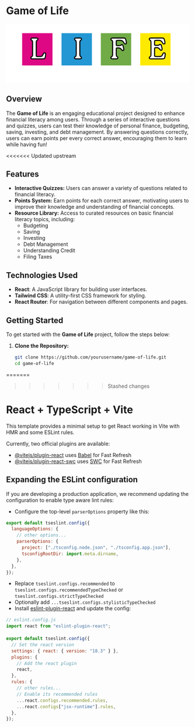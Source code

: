 # Game of Life

![Alt text](src/assets/life.png)

## Overview

The **Game of Life** is an engaging educational project designed to enhance financial literacy among users. Through a series of interactive questions and quizzes, users can test their knowledge of personal finance, budgeting, saving, investing, and debt management. By answering questions correctly, users can earn points per every correct answer, encouraging them to learn while having fun!

<<<<<<< Updated upstream

## Features

- **Interactive Quizzes:** Users can answer a variety of questions related to financial literacy.
- **Points System:** Earn points for each correct answer, motivating users to improve their knowledge and understanding of financial concepts.
- **Resource Library:** Access to curated resources on basic financial literacy topics, including:
  - Budgeting
  - Saving
  - Investing
  - Debt Management
  - Understanding Credit
  - Filing Taxes

## Technologies Used

- **React**: A JavaScript library for building user interfaces.
- **Tailwind CSS**: A utility-first CSS framework for styling.
- **React Router**: For navigation between different components and pages.

## Getting Started

To get started with the **Game of Life** project, follow the steps below:

1. **Clone the Repository:**
   ```bash
   git clone https://github.com/yourusername/game-of-life.git
   cd game-of-life
   ```

=======

> > > > > > > Stashed changes

# React + TypeScript + Vite

This template provides a minimal setup to get React working in Vite with HMR and some ESLint rules.

Currently, two official plugins are available:

- [@vitejs/plugin-react](https://github.com/vitejs/vite-plugin-react/blob/main/packages/plugin-react/README.md) uses [Babel](https://babeljs.io/) for Fast Refresh
- [@vitejs/plugin-react-swc](https://github.com/vitejs/vite-plugin-react-swc) uses [SWC](https://swc.rs/) for Fast Refresh

## Expanding the ESLint configuration

If you are developing a production application, we recommend updating the configuration to enable type aware lint rules:

- Configure the top-level `parserOptions` property like this:

```js
export default tseslint.config({
  languageOptions: {
    // other options...
    parserOptions: {
      project: ["./tsconfig.node.json", "./tsconfig.app.json"],
      tsconfigRootDir: import.meta.dirname,
    },
  },
});
```

- Replace `tseslint.configs.recommended` to `tseslint.configs.recommendedTypeChecked` or `tseslint.configs.strictTypeChecked`
- Optionally add `...tseslint.configs.stylisticTypeChecked`
- Install [eslint-plugin-react](https://github.com/jsx-eslint/eslint-plugin-react) and update the config:

```js
// eslint.config.js
import react from "eslint-plugin-react";

export default tseslint.config({
  // Set the react version
  settings: { react: { version: "18.3" } },
  plugins: {
    // Add the react plugin
    react,
  },
  rules: {
    // other rules...
    // Enable its recommended rules
    ...react.configs.recommended.rules,
    ...react.configs["jsx-runtime"].rules,
  },
});
```

